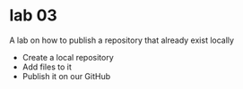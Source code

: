 # lab 03
A lab on how to publish a repository that already exist locally

* Create a local repository
* Add files to it
* Publish it on our GitHub